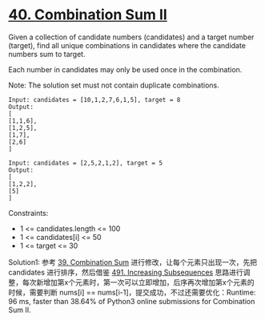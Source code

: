 # [40. Combination Sum II](https://leetcode.com/problems/combination-sum-ii/)

Given a collection of candidate numbers (candidates) and a target number (target), find all unique combinations in candidates where the candidate numbers sum to target.

Each number in candidates may only be used once in the combination.

Note: The solution set must not contain duplicate combinations.

```
Input: candidates = [10,1,2,7,6,1,5], target = 8
Output: 
[
[1,1,6],
[1,2,5],
[1,7],
[2,6]
]

Input: candidates = [2,5,2,1,2], target = 5
Output: 
[
[1,2,2],
[5]
]

```

Constraints:

- 1 <= candidates.length <= 100
- 1 <= candidates[i] <= 50
- 1 <= target <= 30

Solution1: 参考 [39. Combination Sum](https://leetcode.com/problems/combination-sum/) 进行修改，让每个元素只出现一次，先把 candidates 进行排序，然后借鉴 [491. Increasing Subsequences](https://leetcode.com/problems/increasing-subsequences/) 思路进行调整，每次新增加第x个元素时，第一次可以立即增加，后序再次增加第x个元素的时候，需要判断 nums[i] == nums[i-1]，提交成功，不过还需要优化：Runtime: 96 ms, faster than 38.64% of Python3 online submissions for Combination Sum II.



